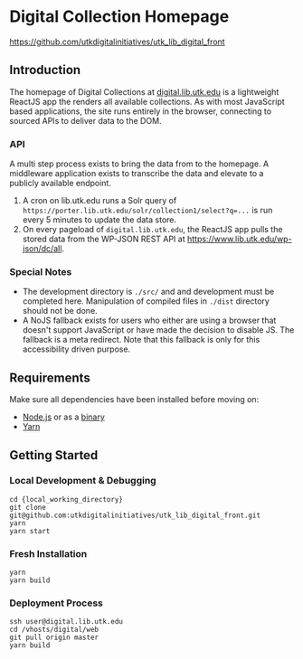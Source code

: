 # Digital Collection Homepage
https://github.com/utkdigitalinitiatives/utk_lib_digital_front

## Introduction
The  homepage of Digital Collections at [digital.lib.utk.edu](digital.lib.utk.edu) is a lightweight ReactJS app the renders all available collections. As with most JavaScript based applications, the site runs entirely in the browser, connecting to sourced APIs to deliver data to the DOM.

### API
A multi step process exists to bring the data from to the homepage. A middleware application exists to transcribe the data and elevate to a publicly available endpoint.

1. A cron on lib.utk.edu runs a Solr query of `https://porter.lib.utk.edu/solr/collection1/select?q=...` is run every 5 minutes to update the data store.
2. On every pageload of `digital.lib.utk.edu`, the ReactJS app pulls the stored data from the WP-JSON REST API at https://www.lib.utk.edu/wp-json/dc/all.

### Special Notes
- The development directory is `./src/` and and development must be completed here. Manipulation of compiled files in `./dist` directory should not be done.
- A NoJS fallback exists for users who either are using a browser that doesn't support JavaScript or have made the decision to disable JS. The fallback is a meta redirect. Note that this fallback is only for this accessibility driven purpose.

## Requirements

Make sure all dependencies have been installed before moving on:

- [Node.js](https://nodejs.org/en/download/) or as a [binary](https://nodejs.org/en/download/)
- [Yarn](https://www.npmjs.com/package/yarn)

## Getting Started

### Local Development & Debugging
```
cd {local_working_directory}
git clone git@github.com:utkdigitalinitiatives/utk_lib_digital_front.git
yarn
yarn start
```

### Fresh Installation
```
yarn
yarn build
```

### Deployment Process
```
ssh user@digital.lib.utk.edu
cd /vhosts/digital/web
git pull origin master
yarn build
```
